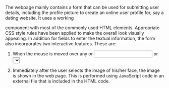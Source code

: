 The webpage mainly contains a form that can be used for submitting user details, including the profile picture to create an online user profile for, say a dating website. It uses a working <form> component with most of the commonly used HTML <form> elements. Appropriate CSS style rules have been applied to make the overall look visually appealing. In addition for fields to enter the textual information, the form also incorporates two interactive features. These are:

1. When the mouse is moved over any <label> or <input> or <select> element, the text in that element becomes bigger, and when    the mouse moves away from the element, the text returns to its normal size.

2. Immediately after the user selects the image of his/her face, the image is shown in the web page. This is performed using      JavaScript code in an external file that is included in the HTML code.
